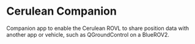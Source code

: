 # Cerulean Companion
Companion app to enable the Cerulean ROVL to share position data with another app or vehicle, such as QGroundControl on a BlueROV2. 
